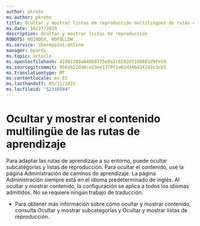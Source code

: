 ```yaml
---
author: pkrebs
ms.author: pkrebs
title: Ocultar y mostrar listas de reproducción multilingües de rutas de aprendizaje
ms.date: 10/27/2019
description: Ocultar y mostrar listas de reproducción
ROBOTS: NOINDEX, NOFOLLOW
ms.service: sharepoint-online
manager: bpardi
ms.topic: article
ms.openlocfilehash: 41881289a040b0775e9a2c6592df1d6801d9fe59
ms.sourcegitcommit: 956ab22dd8ce23ee1779f1a01d34b434243c3cb1
ms.translationtype: MT
ms.contentlocale: es-ES
ms.lasthandoff: 05/11/2021
ms.locfileid: "52310584"
---
```

# <a name="hide-and-show-learning-pathways-multilingual-content"></a>Ocultar y mostrar el contenido multilingüe de las rutas de aprendizaje 

Para adaptar las rutas de aprendizaje a su entorno, puede ocultar subcategorías y listas de reproducción. Para ocultar el contenido, use la página Administración de caminos de aprendizaje. La página Administración siempre está en el idioma predeterminado de inglés. Al ocultar y mostrar contenido, la configuración se aplica a todos los idiomas admitidos. No se requiere ningún trabajo de traducción. 

- Para obtener más información sobre cómo ocultar y mostrar contenido, consulta Ocultar y mostrar subcategorías y Ocultar y mostrar listas de reproducción. 



